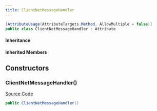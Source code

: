 ```yaml
---
title: ClientNetMessageHandler
---
```


```csharp
[AttributeUsage(AttributeTargets.Method, AllowMultiple = false)]
public class ClientNetMessageHandler : Attribute
```

#### Inheritance

#### Inherited Members

## Constructors

### ClientNetMessageHandler()

[Source Code](https://github.com/swiftly-solution/swiftlys2/blob/main/managed/src/SwiftlyS2.Shared/Modules/NetMessages/NetMessageHandlerAttribute.cs#L12)

```csharp
public ClientNetMessageHandler()
```

